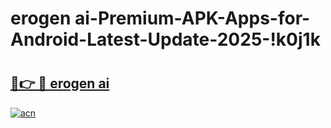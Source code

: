 # erogen ai-Premium-APK-Apps-for-Android-Latest-Update-2025-!k0j1k

# <h2><a href="https://googleone.com">🔗👉 🔴 erogen ai</a></h2>

[![acn](https://github.com/user-attachments/assets/0f9c940e-d8b0-45ae-aac7-cd30a18b3e1c)](https://googleone.com)

